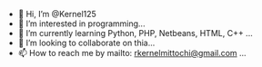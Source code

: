 - 👋 Hi, I’m @Kernel125
- 👀 I’m interested in programming...
- 🌱 I’m currently learning Python, PHP, Netbeans, HTML, C++ ...
- 💞️ I’m looking to collaborate on thia...
- 📫 How to reach me by mailto: rkernelmittochi@gmail.com ...

<!---
Kernel125/Kernel125 is a ✨ special ✨ repository because its `README.md` (this file) appears on your GitHub profile.
You can click the Preview link to take a look at your changes.
--->
